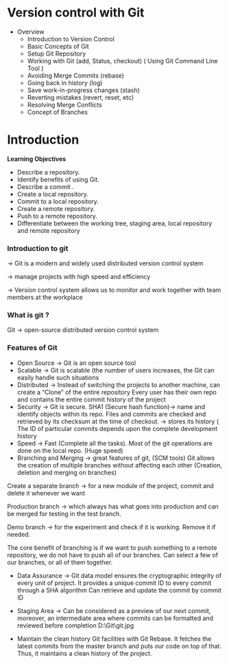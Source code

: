 # Version control with Git

- Overview
  - Introduction to Version Control
  - Basic Concepts of Git
  - Setup Git Repository
  - Working with Git (add, Status, checkout)
    ( Using Git Command Line Tool )
  - Avoiding Merge Commits (rebase)
  - Going back in history (log)
  - Save work-in-progress changes (stash)
  - Reverting mistakes (revert, reset, etc)
  - Resolving Merge Conflicts
  - Concept of Branches

# Introduction

**Learning Objectives**

- Describe a repository.
- Identify benefits of using Git.
- Describe a commit .
- Create a local repository.
- Commit to a local repository.
- Create a remote repository.
- Push to a remote repository.
- Differentiate between the working tree, staging area, local repository and remote repository

### Introduction to git

→ Git is a modern and widely used distributed version control system

→ manage projects with high speed and efficiency

→ Version control system allows us to monitor and work together with team members at the workplace

### What is git ?

Git → open-source distributed version control system

### Features of Git

- Open Source → Git is an open source tool
- Scalable → Git is scalable (the number of users increases, the Git can easily handle such situations
- Distributed → Instead of switching the projects to another machine, can create a “Clone” of the entire repository
  Every user has their own repo and contains the entire commit history of the project
- Security → Git is secure. SHA1 (Secure hash function)→ name and identify objects within its repo.
  Files and commits are checked and retrieved by its checksum at the time of checkout.
  → stores its history ( The ID of particular commits depends upon the complete development history
- Speed → Fast (Complete all the tasks). Most of the git operations are done on the local repo. (Huge speed)
- Branching and Merging →
  great features of git, (SCM tools)
  Git allows the creation of multiple branches without affecting each other
  (Creation, deletion and merging on branches)

Create a separate branch → for a new module of the project, commit and delete it whenever we want

Production branch → which always has what goes into production and can be merged for testing in the test branch.

Demo branch → for the experiment and check if it is working. Remove it if needed.

The core benefit of branching is if we want to push something to a remote repository, we do not have to push all of our branches. Can select a few of our branches, or all of them together.

- Data Assurance →
  Git data model ensures the cryptographic integrity of every unit of project.
  It provides a unique commit ID to every commit through a SHA algorithm
  Can retrieve and update the commit by commit ID
- Staging Area →
  Can be considered as a preview of our next commit, moreover, an intermediate area where commits can be formatted and reviewed before completion
  D:\Git\git.jpg

- Maintain the clean history
  Git facilities with Git Rebase.
  It fetches the latest commits from the master branch and puts our code on top of that. Thus, it maintains a clean history of the project.
